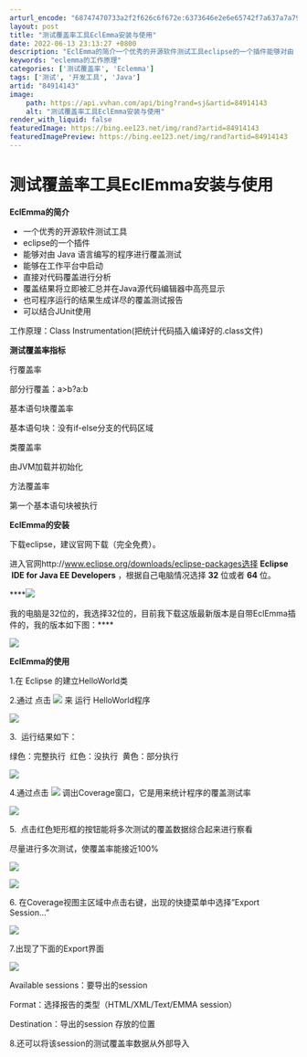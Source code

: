 ```yaml
---
arturl_encode: "68747470733a2f2f626c6f672e:6373646e2e6e65742f7a637a7a79657a677963737a38383838:2f61727469636c652f64657461696c732f3834393134313433"
layout: post
title: "测试覆盖率工具EclEmma安装与使用"
date: 2022-06-13 23:13:27 +0800
description: "EclEmma的简介一个优秀的开源软件测试工具eclipse的一个插件能够对由 Java 语言编写的"
keywords: "eclemma的工作原理"
categories: ['测试覆盖率', 'Eclemma']
tags: ['测试', '开发工具', 'Java']
artid: "84914143"
image:
    path: https://api.vvhan.com/api/bing?rand=sj&artid=84914143
    alt: "测试覆盖率工具EclEmma安装与使用"
render_with_liquid: false
featuredImage: https://bing.ee123.net/img/rand?artid=84914143
featuredImagePreview: https://bing.ee123.net/img/rand?artid=84914143
---
```


# 测试覆盖率工具EclEmma安装与使用

**EclEmma的简介**

* 一个优秀的开源软件测试工具
* eclipse的一个插件
* 能够对由 Java 语言编写的程序进行覆盖测试
* 能够在工作平台中启动
* 直接对代码覆盖进行分析
* 覆盖结果将立即被汇总并在Java源代码编辑器中高亮显示
* 也可程序运行的结果生成详尽的覆盖测试报告
* 可以结合JUnit使用

工作原理：Class Instrumentation(把统计代码插入编译好的.class文件)

**测试覆盖率指标**

行覆盖率
  
部分行覆盖：a>b?a:b

基本语句块覆盖率
  
基本语句块：没有if-else分支的代码区域

类覆盖率
  
由JVM加载并初始化

方法覆盖率
  
第一个基本语句块被执行

**EclEmma的安装**

下载eclipse，建议官网下载（完全免费）。

进入官网http://www.eclipse.org/downloads/eclipse-packages选择
**Eclipse  IDE for Java EE Developers**
，根据自己电脑情况选择
**32**
位或者
**64**
位。

****![](https://i-blog.csdnimg.cn/blog_migrate/a8fcd129196d260961e1086e2505c499.jpeg)
  
我的电脑是32位的，我选择32位的，目前我下载这版最新版本是自带EclEmma插件的，我的版本如下图：****

![](https://i-blog.csdnimg.cn/blog_migrate/aae32a90a67b98ca5b2d1174850d9e63.jpeg)

**EclEmma的使用**

1.在 Eclipse 的建立HelloWorld类

2.通过 点击
![](https://i-blog.csdnimg.cn/blog_migrate/48d02e26b583aac1bf4c185c1bf5c6c7.jpeg)
来
运行 HelloWorld程序

![](https://i-blog.csdnimg.cn/blog_migrate/0c0da7e4ca9521436a05e14736ad9d78.jpeg)

3.  运行结果如下：

绿色：完整执行  红色：没执行  黄色：部分执行

![](https://i-blog.csdnimg.cn/blog_migrate/ec5b999296ef8a6995bc4a3acf62d5e0.jpeg)
  
4.通过点击
![](https://i-blog.csdnimg.cn/blog_migrate/329e255c21e612063c0be01341ff5d78.jpeg)
调出Coverage窗口，它是用来统计程序的覆盖测试率

![](https://i-blog.csdnimg.cn/blog_migrate/0d59200a72393f8fc12277ef3cfcd84d.jpeg)

5.  点击红色矩形框的按钮能将多次测试的覆盖数据综合起来进行察看

尽量进行多次测试，使覆盖率能接近100%

![](https://i-blog.csdnimg.cn/blog_migrate/74a88a1b957944213f6491cfa2da5a22.jpeg)
  
  
![](https://i-blog.csdnimg.cn/blog_migrate/142c683283fad51f5087d61badb2208a.jpeg)
  
6. 在Coverage视图主区域中点击右键，出现的快捷菜单中选择”Export Session…”

![](https://i-blog.csdnimg.cn/blog_migrate/54fbf64e6ab160e8f041539db58da4d1.jpeg)

7.出现了下面的Export界面

![](https://i-blog.csdnimg.cn/blog_migrate/42d247cb1a424981a08410fa84487631.jpeg)

Available sessions：要导出的session

  
Format：选择报告的类型（HTML/XML/Text/EMMA session）

  
Destination：导出的session 存放的位置

8.还可以将该session的测试覆盖率数据从外部导入